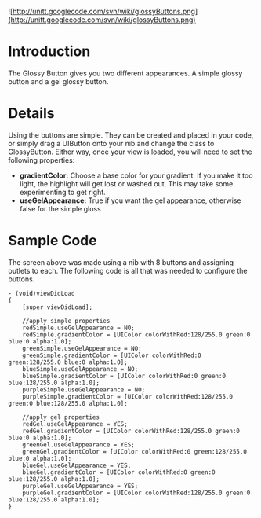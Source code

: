 ![http://unitt.googlecode.com/svn/wiki/glossyButtons.png](http://unitt.googlecode.com/svn/wiki/glossyButtons.png)

# Introduction #

The Glossy Button gives you two different appearances. A simple glossy button and a gel glossy button.

# Details #

Using the buttons are simple. They can be created and placed in your code, or simply drag a UIButton onto your nib and change the class to GlossyButton. Either way, once your view is loaded, you will need to set the following properties:
  * **gradientColor:** Choose a base color for your gradient. If you make it too light, the highlight will get lost or washed out. This may take some experimenting to get right.
  * **useGelAppearance:** True if you want the gel appearance, otherwise false for the simple gloss

# Sample Code #

The screen above was made using a nib with 8 buttons and assigning outlets to each. The following code is all that was needed to configure the buttons.
```
- (void)viewDidLoad
{
    [super viewDidLoad];
    
    //apply simple properties
    redSimple.useGelAppearance = NO;
    redSimple.gradientColor = [UIColor colorWithRed:128/255.0 green:0 blue:0 alpha:1.0];
    greenSimple.useGelAppearance = NO;
    greenSimple.gradientColor = [UIColor colorWithRed:0 green:128/255.0 blue:0 alpha:1.0];
    blueSimple.useGelAppearance = NO;
    blueSimple.gradientColor = [UIColor colorWithRed:0 green:0 blue:128/255.0 alpha:1.0];
    purpleSimple.useGelAppearance = NO;
    purpleSimple.gradientColor = [UIColor colorWithRed:128/255.0 green:0 blue:128/255.0 alpha:1.0];
    
    //apply gel properties
    redGel.useGelAppearance = YES;
    redGel.gradientColor = [UIColor colorWithRed:128/255.0 green:0 blue:0 alpha:1.0];
    greenGel.useGelAppearance = YES;
    greenGel.gradientColor = [UIColor colorWithRed:0 green:128/255.0 blue:0 alpha:1.0];
    blueGel.useGelAppearance = YES;
    blueGel.gradientColor = [UIColor colorWithRed:0 green:0 blue:128/255.0 alpha:1.0];
    purpleGel.useGelAppearance = YES;
    purpleGel.gradientColor = [UIColor colorWithRed:128/255.0 green:0 blue:128/255.0 alpha:1.0];
}
```